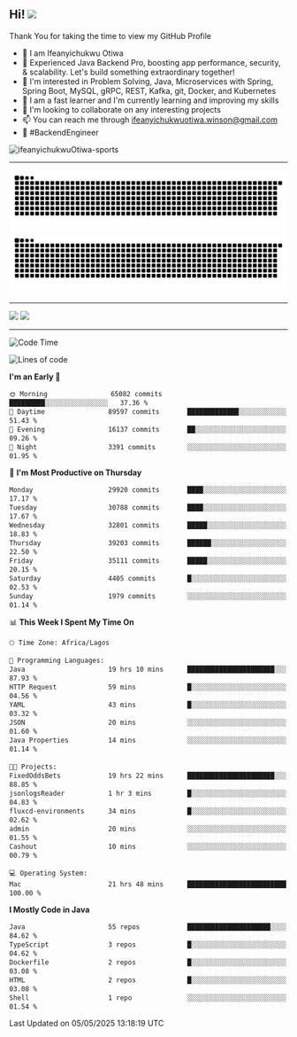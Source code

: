 <!-- BLOG-POST-LIST:START --><!-- BLOG-POST-LIST:END -->

## Hi! <img src="https://media.giphy.com/media/hvRJCLFzcasrR4ia7z/giphy.gif" width="4%"> 

Thank You for taking the time to view my GitHub Profile

- 👋 I am Ifeanyichukwu Otiwa
- 🚀 Experienced Java Backend Pro, boosting app performance, security, & scalability. Let's build something extraordinary together!
- 👀 I'm interested in Problem Solving, Java, Microservices with Spring, Spring Boot, MySQL, gRPC, REST, Kafka, git, Docker, and Kubernetes
- 🌱 I am a fast learner and I'm currently learning and improving my skills
- 💞️ I'm looking to collaborate on any interesting projects
- 📫 You can reach me through ifeanyichukwuotiwa.winson@gmail.com
- 🚀 #BackendEngineer

<p align="left" marginTop="10px"> <img src="https://komarev.com/ghpvc/?username=ifeanyichukwuOtiwa-sports&label=Profile%20views&color=0e75b6&style=for-the-badge" alt="ifeanyichukwuOtiwa-sports" /> </p>

***

<!--🐍📈SNAKEGRAPH / 🌐WEBSITE: https://github.com/Platane/snk -->
![github contribution grid snake animation](https://raw.githubusercontent.com/ifeanyichukwuOtiwa-sports/ifeanyichukwuOtiwa-sports/output/github-contribution-grid-snake-dark.svg#gh-dark-mode-only)![github contribution grid snake animation](https://raw.githubusercontent.com/ifeanyichukwuOtiwa-sports/ifeanyichukwuOtiwa-sports/output/github-contribution-grid-snake.svg#gh-light-mode-only)

***

<p float="left">
  <img float="left" src="https://github-readme-stats.vercel.app/api?username=ifeanyichukwuOtiwa-sports&count_private=true&include_all_commits=true&theme=react&show_icons=true" />
  <img float="right" src="https://github-readme-stats.vercel.app/api/top-langs/?username=ifeanyichukwuOtiwa-sports&layout=compact&show_icons=true&theme=react" /> 
</p>

***



<!--START_SECTION:waka-->
![Code Time](http://img.shields.io/badge/Code%20Time-3%2C660%20hrs%2020%20mins-blue)

![Lines of code](https://img.shields.io/badge/From%20Hello%20World%20I%27ve%20Written-48.3%20million%20lines%20of%20code-blue)

**I'm an Early 🐤** 

```text
🌞 Morning                65082 commits       █████████░░░░░░░░░░░░░░░░   37.36 % 
🌆 Daytime                89597 commits       █████████████░░░░░░░░░░░░   51.43 % 
🌃 Evening                16137 commits       ██░░░░░░░░░░░░░░░░░░░░░░░   09.26 % 
🌙 Night                  3391 commits        ░░░░░░░░░░░░░░░░░░░░░░░░░   01.95 % 
```
📅 **I'm Most Productive on Thursday** 

```text
Monday                   29920 commits       ████░░░░░░░░░░░░░░░░░░░░░   17.17 % 
Tuesday                  30788 commits       ████░░░░░░░░░░░░░░░░░░░░░   17.67 % 
Wednesday                32801 commits       █████░░░░░░░░░░░░░░░░░░░░   18.83 % 
Thursday                 39203 commits       ██████░░░░░░░░░░░░░░░░░░░   22.50 % 
Friday                   35111 commits       █████░░░░░░░░░░░░░░░░░░░░   20.15 % 
Saturday                 4405 commits        █░░░░░░░░░░░░░░░░░░░░░░░░   02.53 % 
Sunday                   1979 commits        ░░░░░░░░░░░░░░░░░░░░░░░░░   01.14 % 
```


📊 **This Week I Spent My Time On** 

```text
🕑︎ Time Zone: Africa/Lagos

💬 Programming Languages: 
Java                     19 hrs 10 mins      ██████████████████████░░░   87.93 % 
HTTP Request             59 mins             █░░░░░░░░░░░░░░░░░░░░░░░░   04.56 % 
YAML                     43 mins             █░░░░░░░░░░░░░░░░░░░░░░░░   03.32 % 
JSON                     20 mins             ░░░░░░░░░░░░░░░░░░░░░░░░░   01.60 % 
Java Properties          14 mins             ░░░░░░░░░░░░░░░░░░░░░░░░░   01.14 % 

🐱‍💻 Projects: 
FixedOddsBets            19 hrs 22 mins      ██████████████████████░░░   88.85 % 
jsonlogsReader           1 hr 3 mins         █░░░░░░░░░░░░░░░░░░░░░░░░   04.83 % 
fluxcd-environments      34 mins             █░░░░░░░░░░░░░░░░░░░░░░░░   02.62 % 
admin                    20 mins             ░░░░░░░░░░░░░░░░░░░░░░░░░   01.55 % 
Cashout                  10 mins             ░░░░░░░░░░░░░░░░░░░░░░░░░   00.79 % 

💻 Operating System: 
Mac                      21 hrs 48 mins      █████████████████████████   100.00 % 
```

**I Mostly Code in Java** 

```text
Java                     55 repos            █████████████████████░░░░   84.62 % 
TypeScript               3 repos             █░░░░░░░░░░░░░░░░░░░░░░░░   04.62 % 
Dockerfile               2 repos             █░░░░░░░░░░░░░░░░░░░░░░░░   03.08 % 
HTML                     2 repos             █░░░░░░░░░░░░░░░░░░░░░░░░   03.08 % 
Shell                    1 repo              ░░░░░░░░░░░░░░░░░░░░░░░░░   01.54 % 
```




 Last Updated on 05/05/2025 13:18:19 UTC
<!--END_SECTION:waka-->

<!--
<p align="center">
![trophy](https://github-profile-trophy.vercel.app/?username=ifeanyichukwuOtiwa-sports&theme=onedark) (https://github.com/ryo-ma/github-profile-trophy)
</p>
-->

<!---
ifeanyi-otiwa/ifeanyi-otiwa is a ✨ special ✨ repository because its `README.md` (this file) appears on your GitHub profile.
You can click the Preview link to take a look at your changes.
--->
